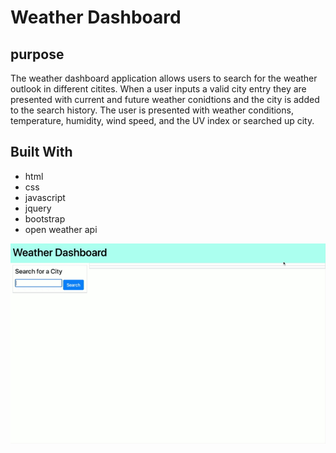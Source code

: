 # Weather Dashboard

## purpose
The weather dashboard application allows users to search for the weather outlook in different citites. When a user inputs a valid city entry they are presented with current and future weather conidtions and the city is added to the search history. The user is presented with weather conditions, temperature, humidity, wind speed, and the UV index or searched up city.

## Built With
* html
* css
* javascript
* jquery
* bootstrap
* open weather api

![](./assets/images/Weather-dashboard.gif)
